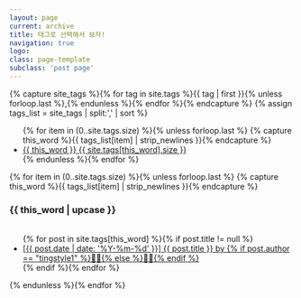 ```yaml
---
layout: page
current: archive
title: 태그로 선택해서 보자!
navigation: true
logo: 
class: page-template
subclass: 'post page'
---
```


<div id="post-index" class="well article">
{% capture site_tags %}{% for tag in site.tags %}{{ tag | first }}{% unless forloop.last %},{% endunless %}{% endfor %}{% endcapture %}
{% assign tags_list = site_tags | split:',' | sort %}

<ul class="entry-meta inline-list">
  {% for item in (0..site.tags.size) %}{% unless forloop.last %}
    {% capture this_word %}{{ tags_list[item] | strip_newlines }}{% endcapture %}
  	<li><a href="#{{ this_word }}" class="tag"><span class="term alltags">{{ this_word }}</span> <span class="count alltags">{{ site.tags[this_word].size }}</span></a></li>
  {% endunless %}{% endfor %}
</ul>

{% for item in (0..site.tags.size) %}{% unless forloop.last %}
  {% capture this_word %}{{ tags_list[item] | strip_newlines }}{% endcapture %}
	<article>
	<!--각 태그명-->
	<h3 id="{{ this_word }}" class="tag">{{ this_word | upcase }}</h3>
        <!--태그별 글 리스트-->
        <ul>	        
            {% for post in site.tags[this_word] %}{% if post.title != null %}
              <!--각 글 li 시작-->  
              <li class="entry-title">
                <a href="{{ post.url }}" target="_self" title="{{ post.title }}">
                [{{ post.date | date: '%Y-%m-%d' }}] {{ post.title }} by {% if post.author == "tingstyle1" %}🧑🏻{% else %}👧🏻{% endif %}
                </a>
            </li>
            {% endif %}{% endfor %}
        </ul>
	</article><!-- /.hentry -->
{% endunless %}{% endfor %}
</div>


	